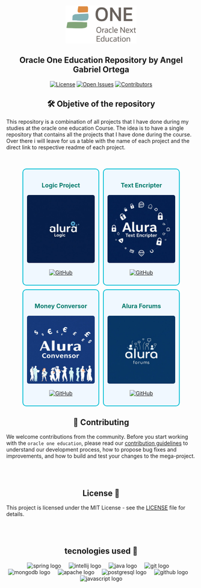 <div align="center">
  <img src="./media/Oracle.png" alt="Logo" height="100">
  <h2>
    Oracle One Education Repository by Angel Gabriel Ortega
  </h2>
</div>

<p align="center">
    <a href="https://github.com/Angel-ISO/oracleOneEducation/blob/main/LICENSE"><img src="https://img.shields.io/github/license/Angel-ISO/oracleOneEducation?style=for-the-badge" alt="License"></a>
    <a href="https://github.com/Angel-ISO/oracleOneEducation/issues"><img src="https://img.shields.io/github/issues/Angel-ISO/oracleOneEducation?style=for-the-badge" alt="Open Issues"></a>
    <a href="https://github.com/Angel-ISO/oracleOneEducation/graphs/contributors"><img src="https://img.shields.io/github/contributors/Angel-ISO/oracleOneEducation?style=for-the-badge" alt="Contributors"></a>
</p>



<div align="center">
<h2>
🛠️ Objetive of the repository
</h2>
</div>

This repository is a combination of all projects that I have done during my studies at the oracle one education Course. The idea is to have a single repository that contains all the projects that I have done during the course. Over there i will leave for us a table with the name of each project and the direct link to respective readme of each project.

<br>
<br>



<div align="center">
  <div style="display: flex; justify-content: center; flex-wrap: wrap; gap: 10px;">
    
  <div style="border: 2px solid #00bcd4; padding: 10px; border-radius: 10px; text-align: center; background-color: #f0f8ff; width: 180px;">
      <h3 style="color: #00796b; font-size: 16px;">Logic Project</h3>
      <a href="https://github.com/Angel-ISO/oracleOneEducation/tree/main/logic" target="_blank">
        <img src="./media/projects/Logic.png" alt="Logic Project" style="width: 100%; border-radius: 5px;" />
      </a>
      <p>
        <a href="https://github.com/Angel-ISO/oracleOneEducation/tree/main/logic" target="_blank">
          <img src="https://img.shields.io/badge/GitHub-100000?style=for-the-badge&logo=github&logoColor=white" alt="GitHub" />
        </a>
      </p>
    </div>

   <div style="border: 2px solid #00bcd4; padding: 10px; border-radius: 10px; text-align: center; background-color: #f0f8ff; width: 180px;">
      <h3 style="color: #00796b; font-size: 16px;">Text Encripter</h3>
      <a href="https://github.com/Angel-ISO/oracleOneEducation/tree/main/challenge" target="_blank">
        <img src="./media/projects/TextEncripter.png" alt="Text Encripter" style="width: 100%; border-radius: 5px;" />
      </a>
      <p>
        <a href="https://github.com/Angel-ISO/oracleOneEducation/tree/main/challenge" target="_blank">
          <img src="https://img.shields.io/badge/GitHub-100000?style=for-the-badge&logo=github&logoColor=white" alt="GitHub" />
        </a>
      </p>
    </div>

  <div style="border: 2px solid #00bcd4; padding: 10px; border-radius: 10px; text-align: center; background-color: #f0f8ff; width: 180px;">
      <h3 style="color: #00796b; font-size: 16px;">Money Conversor</h3>
      <a href="https://github.com/Angel-ISO/oracleOneEducation/tree/main/MoneyConversor" target="_blank">
        <img src="./media/projects/Conversor.png" alt="Money Conversor" style="width: 100%; border-radius: 5px;" />
      </a>
      <p>
        <a href="https://github.com/Angel-ISO/oracleOneEducation/tree/main/MoneyConversor" target="_blank">
          <img src="https://img.shields.io/badge/GitHub-100000?style=for-the-badge&logo=github&logoColor=white" alt="GitHub" />
        </a>
      </p>
    </div>

  <div style="border: 2px solid #00bcd4; padding: 10px; border-radius: 10px; text-align: center; background-color: #f0f8ff; width: 180px;">
      <h3 style="color: #00796b; font-size: 16px;">Alura Forums</h3>
      <a href="https://github.com/Angel-ISO/oracleOneEducation/tree/main/alura" target="_blank">
        <img src="./media/projects/Forums.png" alt="Alura Forums" style="width: 100%; border-radius: 5px;" />
      </a>
      <p>
        <a href="https://github.com/Angel-ISO/oracleOneEducation/tree/main/alura" target="_blank">
          <img src="https://img.shields.io/badge/GitHub-100000?style=for-the-badge&logo=github&logoColor=white" alt="GitHub" />
        </a>
      </p>
    </div>

  </div>
</div>




<div align="center">
<h2>
🤝 Contributing
</h2>
</div>


We welcome contributions from the community. Before you start working with the `oracle one education`, please read our [contribution guidelines](/Contributing.md) to understand our development process, how to propose bug fixes and improvements, and how to build and test your changes to the mega-project.



<br>
<br>



<div align="center">
<h2>
License 📜
</h2>
</div>

This project is licensed under the MIT License - see the [LICENSE](/LICENSE.md) file for details.



<br>
<br>


<div align="center">
<h2>
tecnologies used 🔧
</h2>
</div>

<div align="center">
  <img src="https://cdn.jsdelivr.net/gh/devicons/devicon/icons/spring/spring-original.svg" height="40" alt="spring logo"  />
  <img width="12" />
  <img src="https://cdn.jsdelivr.net/gh/devicons/devicon/icons/intellij/intellij-original.svg" height="40" alt="intellij logo"  />
  <img width="12" />
  <img src="https://cdn.jsdelivr.net/gh/devicons/devicon/icons/java/java-original.svg" height="40" alt="java logo"  />
  <img width="12" />
  <img src="https://cdn.jsdelivr.net/gh/devicons/devicon/icons/git/git-original.svg" height="40" alt="git logo"  />
  <img width="12" />
  <img src="https://cdn.jsdelivr.net/gh/devicons/devicon/icons/mongodb/mongodb-original.svg" height="40" alt="mongodb logo"  />
  <img width="12" />
  <img src="https://cdn.jsdelivr.net/gh/devicons/devicon/icons/apache/apache-original.svg" height="40" alt="apache logo"  />
  <img width="12" />
  <img src="https://cdn.jsdelivr.net/gh/devicons/devicon/icons/postgresql/postgresql-original.svg" height="40" alt="postgresql logo"  />
  <img width="12" />
  <img src="https://cdn.jsdelivr.net/gh/devicons/devicon/icons/github/github-original.svg" height="40" alt="github logo"  />
  <img width="12" />
  <img src="https://cdn.jsdelivr.net/gh/devicons/devicon/icons/javascript/javascript-original.svg" height="40" alt="javascript logo"  />
</div>

###